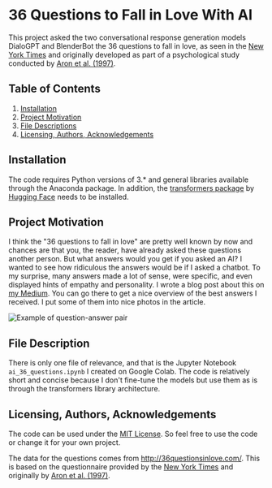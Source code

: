 # 36 Questions to Fall in Love With AI
This project asked the two conversational response generation models DialoGPT and BlenderBot the 36 questions to fall in love, as seen in the [New York Times](https://www.nytimes.com/2015/01/09/style/no-37-big-wedding-or-small.html) and originally developed as part of a psychological study conducted by [Aron et al. (1997)](https://journals.sagepub.com/doi/pdf/10.1177/0146167297234003).

## Table of Contents
1. [Installation](#installation)
2. [Project Motivation](#motivation)
4. [File Descriptions](#descriptions)
5. [Licensing, Authors, Acknowledgements](#licensing)

## Installation
The code requires Python versions of 3.* and general libraries available through the Anaconda package. In addition, the [transformers package](https://huggingface.co/transformers/index.html) by [Hugging Face](https://huggingface.co/) needs to be installed.

## Project Motivation <a name="motivation"></a>
I think the "36 questions to fall in love" are pretty well known by now and chances are that you, the reader, have already asked these questions another person. But what answers would you get if you asked an AI? I wanted to see how ridiculous the answers would be if I asked a chatbot. To my surprise, many answers made a lot of sense, were specific, and even displayed hints of empathy and personality. I wrote a blog post about this on [my Medium](https://medium.com/@julia.nikulski). You can go there to get a nice overview of the best answers I received. I put some of them into nice photos in the article.

![Example of question-answer pair](https://github.com/julianikulski/ai-36-questions/blob/main/static/img/title_flowers_quote_layout.png)

## File Description <a name="descriptions"></a>
There is only one file of relevance, and that is the Jupyter Notebook `ai_36_questions.ipynb` I created on Google Colab. The code is relatively short and concise because I don't fine-tune the models but use them as is through the transformers library architecture.

## Licensing, Authors, Acknowledgements <a name="licensing"></a>
The code can be used under the [MIT License](https://opensource.org/licenses/MIT). So feel free to use the code or change it for your own project.

The data for the questions comes from http://36questionsinlove.com/. This is based on the questionnaire provided by the [New York Times](https://www.nytimes.com/2015/01/09/style/no-37-big-wedding-or-small.html) and originally by [Aron et al. (1997)](https://journals.sagepub.com/doi/pdf/10.1177/0146167297234003).

